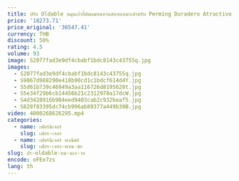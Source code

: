 ```yaml
---
title: ปรับ Oldable หมุนเก้าอี้ตัดผมทนทานสบายเหมาะสําหรับ Perming Duradero Atractivo Y A La Moda เฟอร์นิเจอร์ Salon
price: '18273.71'
price_original: '36547.41'
currency: THB
discount: 50%
rating: 4.5
volume: 93
image: S2077fad3e9df4cbabf1bdc8143c43755q.jpg
images:
  - S2077fad3e9df4cbabf1bdc8143c43755q.jpg
  - S9867d988290e418b90cd1c1bdcf614d4Y.jpg
  - S5d61b739c46949a3aa116726d8195628t.jpg
  - S5e34f29b6cb14456b21c2312978a17dcW.jpg
  - S4d3428916b904eed9403cab2c932beaf5.jpg
  - S828f83395dc74cb996ab89377a449b39B.jpg
video: 4000268626295.mp4
categories:
  - name: เฟอร์นิเจอร์
    slug: เฟอร-เจอร
  - name: เฟอร์นิเจอร์ พาณิชย์
    slug: เฟอร-เจอร-พาณ-ชย
slug: ปร-oldable-หม-นเก-าอ
encode: oFEe7zs
lang: th
---
```

  
